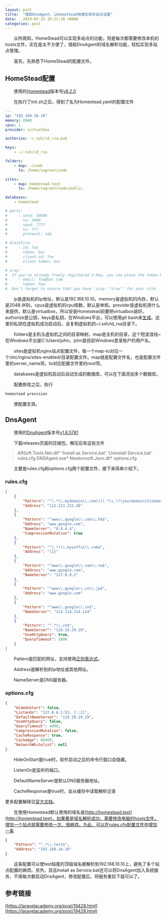 ```yaml
---
layout: post
title:  "借助DnsAgent，让HomeStead快捷实现多站点设置"
date:   2019-03-16 10:21:38 +0800
categories: post
---
```

&emsp;&emsp;众所周知，HomeStead可以实现多站点的功能，但是每次都需要修改本机的hosts文件，实在是太不方便了，借助DnsAgent的域名解析功能，轻松实现多站点管理。

&emsp;&emsp;首先，先熟悉下HomeStead的配置文件。

## HomeStead配置

&emsp;&emsp;使用的[Homestead](https://github.com/laravel/homestead)版本号[v8.2.0](https://github.com/laravel/homestead/releases/tag/v8.2.0)

&emsp;&emsp;在执行了init.sh之后，得到了名为Homestead.yaml的配置文件

```yaml
---
ip: "192.168.10.10"
memory: 2048
cpus: 1
provider: virtualbox

authorize: ~/.ssh/id_rsa.pub

keys:
    - ~/.ssh/id_rsa

folders:
    - map: ~/code
      to: /home/vagrant/code

sites:
    - map: homestead.test
      to: /home/vagrant/code/public

databases:
    - homestead

# ports:
#     - send: 50000
#       to: 5000
#     - send: 7777
#       to: 777
#       protocol: udp

# blackfire:
#     - id: foo
#       token: bar
#       client-id: foo
#       client-token: bar

# zray:
#  If you've already freely registered Z-Ray, you can place the token here.
#     - email: foo@bar.com
#       token: foo
#  Don't forget to ensure that you have 'zray: "true"' for your site.

```

&emsp;&emsp;ip是虚拟机的ip地址，默认是192.168.10.10。memory是虚拟机的内存，默认是2048 (KB)。cpus是虚拟机的cpu核数，默认是单核。provider是虚拟机用什么来提供，默认是virtualbox，所以安装Homestead前要把virtualbox装好。authorize是公钥，keys是私钥，在Windows平台，可以使用git bash来[生成](https://git-scm.com/book/zh/v1/%E6%9C%8D%E5%8A%A1%E5%99%A8%E4%B8%8A%E7%9A%84-Git-%E7%94%9F%E6%88%90-SSH-%E5%85%AC%E9%92%A5)。这里的私钥在虚拟机成功启动后，会复制虚拟机的~/.ssh/id_rsa目录下。

&emsp;&emsp;folders是主机与虚拟机之间的目录映射。map是主机的目录，这个短波浪线~在Windows平台是C:\Users\john，john是目前Windows登录账户的用户名。

&emsp;&emsp;sites是虚拟机nginx站点配置文件，每一个map-to对应一个/etc/nginx/sites-enabled/目录配置文件。map就是配置文件名，也是配置文件里的server_name项，to对应配置文件里的root项。

&emsp;&emsp;databases是虚拟机启动后自动生成的数据库，可以在下面添加多个数据库。

&emsp;&emsp;配置修改之后，执行

```sh
homestead provision
```

&emsp;&emsp;使配置生效。

## DnsAgent

&emsp;&emsp;使用的[DnsAgent](https://github.com/stackia/DNSAgent)版本号[v1.6.5781](https://github.com/stackia/DNSAgent/releases/tag/v1.6.5781)

&emsp;&emsp;下载releases页面的压缩包，解压后有这些文件

> ARSoft.Tools.Net.dll*  'Install as Service.bat'  'Uninstall Service.bat'   rules.cfg  DNSAgent.exe*  Newtonsoft.Json.dll*  options.cfg

&emsp;&emsp;主要是rules.cfg和options.cfg两个配置文件，接下来简单介绍下。

### rules.cfg

```json
[
    {
        "Pattern": "^(.*\\.mydomain\\.com)|((.*\\.)?(yourdomain|hisdomain)\\.com)$",
        "Address": "112.223.221.26"
    },
    {
        "Pattern": "^www\\.google\\.com\\.hk$",
        "Address": "www.google.com",
        "NameServer": "8.8.4.4",
        "CompressionMutation": true
    },
    {
        "Pattern": "^(.*)\\.mysuffix\\.com$",
        "Address": "{1}"
    },
    {
        "Pattern": "^www\\.google\\.com\\.tw$",
        "Address": "www.google.com",
        "NameServer": "127.0.0.1"
    },
    {
        "Pattern": "^www\\.google\\.co\\.jp$",
        "Address": "www.google.com"
    },
    {
        "Pattern": "^www\\.google\\.cn$",
        "NameServer": "114.114.114.114"
    },
    {
        "Pattern": "^.*\\.cn$",
        "NameServer": "119.29.29.29",
        "UseHttpQuery": true,
        "QueryTimeout": 1000
    }
]
```

&emsp;&emsp;Pattern是匹配的网址，支持使用[正则表达式](https://zh.wikipedia.org/zh-hans/%E6%AD%A3%E5%88%99%E8%A1%A8%E8%BE%BE%E5%BC%8F)。

&emsp;&emsp;Address是解析到的ip地址或其他网址。

&emsp;&emsp;NameServer是DNS服务器。

### options.cfg

```json
{
    "HideOnStart": false,
    "ListenOn": "127.0.0.1:53, [::1]",
    "DefaultNameServer": "119.29.29.29",
    "UseHttpQuery": false,
    "QueryTimeout": 4000,
    "CompressionMutation": false,
    "CacheResponse": true,
    "CacheAge": 86400,
    "NetworkWhitelist": null
}
```

&emsp;&emsp;HideOnStart是true时，软件启动之后的命令行窗口会隐藏。

&emsp;&emsp;ListenOn是监听的端口。

&emsp;&emsp;DefaultNameServer是默认DNS服务器地址。

&emsp;&emsp;CacheResponse是true时，会从缓存中读取解析记录

更多配置解释见[官方文档](https://github.com/stackia/DNSAgent/tree/v1.6.5781#configuration)。

&emsp;&emsp;在使用Homestead默认使用的域名是[http://homestead.test](http://homestead.test)，如果要是域名解析成功，需要修改电脑的hosts文件，增加一个站点就需要修改一次，很麻烦。为此，可以在rules.cfg配置文件中增加一条
```json
{
    "Pattern": "^.*\\.test$",
    "Address": "192.168.10.10"
}
```
&emsp;&emsp;这条配置可以使test结尾的顶级域名都解析到192.168.10.10上，避免了多个站点配置的麻烦。另外，双击Install as Service.bat还可以将DnsAgent加入系统服务，不用每次都启动DnsAgent，修改配置后，将服务重启下就可以了。

## 参考链接

[https://laravelacademy.org/post/19428.html](https://laravelacademy.org/post/19428.html)

